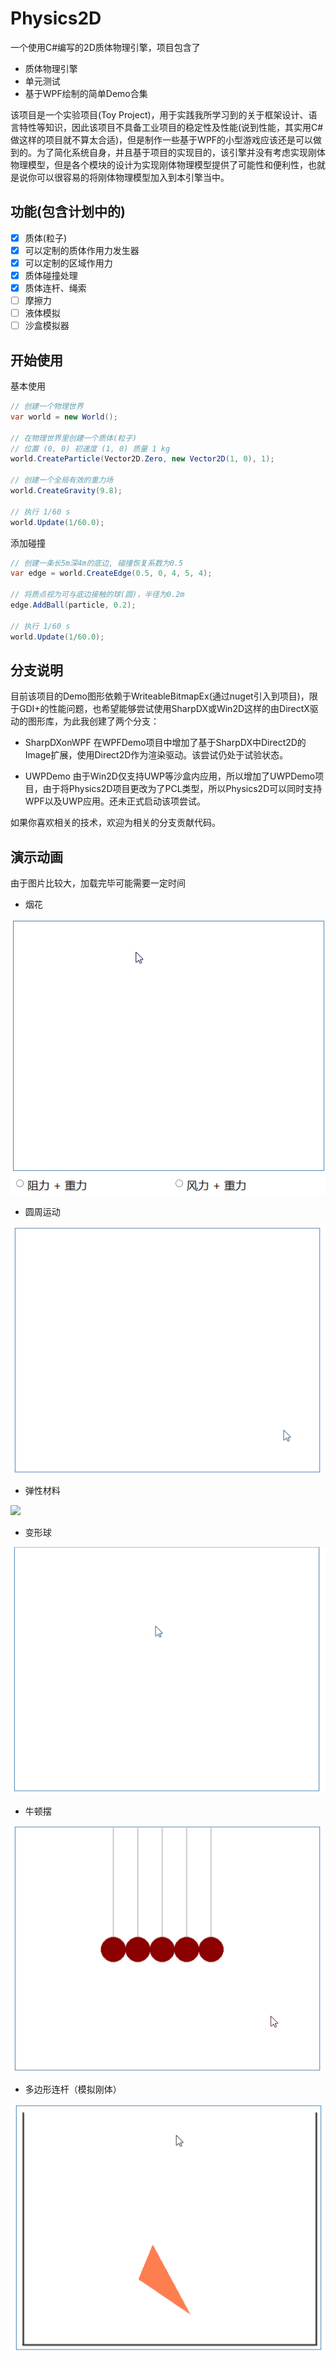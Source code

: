 Physics2D
=========

一个使用C#编写的2D质体物理引擎，项目包含了

  - 质体物理引擎
  - 单元测试
  - 基于WPF绘制的简单Demo合集

该项目是一个实验项目(Toy Project)，用于实践我所学习到的关于框架设计、语言特性等知识，因此该项目不具备工业项目的稳定性及性能(说到性能，其实用C#做这样的项目就不算太合适)，但是制作一些基于WPF的小型游戏应该还是可以做到的。为了简化系统自身，并且基于项目的实现目的，该引擎并没有考虑实现刚体物理模型，但是各个模块的设计为实现刚体物理模型提供了可能性和便利性，也就是说你可以很容易的将刚体物理模型加入到本引擎当中。

## 功能(包含计划中的)

  - [x] 质体(粒子)
  - [x] 可以定制的质体作用力发生器
  - [x] 可以定制的区域作用力
  - [x] 质体碰撞处理
  - [x] 质体连杆、绳索
  - [ ] 摩擦力
  - [ ] 液体模拟
  - [ ] 沙盒模拟器

## 开始使用

基本使用
```csharp
// 创建一个物理世界
var world = new World();

// 在物理世界里创建一个质体(粒子)
// 位置 (0, 0) 初速度 (1, 0) 质量 1 kg
world.CreateParticle(Vector2D.Zero, new Vector2D(1, 0), 1);

// 创建一个全局有效的重力场
world.CreateGravity(9.8);

// 执行 1/60 s
world.Update(1/60.0);
```

添加碰撞
```csharp
// 创建一条长5m深4m的底边, 碰撞恢复系数为0.5
var edge = world.CreateEdge(0.5, 0, 4, 5, 4);

// 将质点视为可与底边接触的球(圆)，半径为0.2m
edge.AddBall(particle, 0.2);

// 执行 1/60 s
world.Update(1/60.0);
```
  
## 分支说明

目前该项目的Demo图形依赖于WriteableBitmapEx(通过nuget引入到项目)，限于GDI+的性能问题，也希望能够尝试使用SharpDX或Win2D这样的由DirectX驱动的图形库，为此我创建了两个分支：

  - SharpDXonWPF
  在WPFDemo项目中增加了基于SharpDX中Direct2D的Image扩展，使用Direct2D作为渲染驱动。该尝试仍处于试验状态。

  - UWPDemo
  由于Win2D仅支持UWP等沙盒内应用，所以增加了UWPDemo项目，由于将Physics2D项目更改为了PCL类型，所以Physics2D可以同时支持WPF以及UWP应用。还未正式启动该项尝试。

如果你喜欢相关的技术，欢迎为相关的分支贡献代码。
  
## 演示动画

  由于图片比较大，加载完毕可能需要一定时间

  - 烟花

![](https://github.com/Blueve/Physics2D/blob/master/Images/firework.gif)

  - 圆周运动

![](https://github.com/Blueve/Physics2D/blob/master/Images/cycle.gif)

  - 弹性材料

![](https://github.com/Blueve/Physics2D/blob/master/Images/spring.gif)
    
  - 变形球

![](https://github.com/Blueve/Physics2D/blob/master/Images/metaball.gif)

  - 牛顿摆

![](https://github.com/Blueve/Physics2D/blob/master/Images/newton_scradle.gif)

  - 多边形连杆（模拟刚体）

![](https://github.com/Blueve/Physics2D/blob/master/Images/poly_rod.gif)
